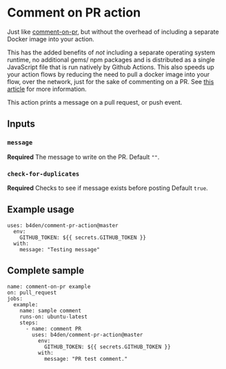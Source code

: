# Comment on PR action

Just like [comment-on-pr](https://github.com/unsplash/comment-on-pr), but without the overhead of including a separate Docker image into your action. 

This has the added benefits of _not_ including a separate operating system runtime, no additional gems/ npm packages and is distributed as a single JavaScript file that is run natively by Github Actions. This also speeds up your action flows by reducing the need to pull a docker image into your flow, over the network, just for the sake of commenting on a PR. See [this article](https://docs.github.com/en/free-pro-team@latest/actions/creating-actions/about-actions#:~:text=For%20actions%20that%20must%20run,are%20slower%20than%20JavaScript%20actions.) for more information.

This action prints a message on a pull request, or push event. 

## Inputs

### `message`

**Required** The message to write on the PR. Default `""`.

### `check-for-duplicates`

**Required** Checks to see if message exists before posting Default `true`.

## Example usage

```
uses: b4den/comment-pr-action@master
  env:
    GITHUB_TOKEN: ${{ secrets.GITHUB_TOKEN }}
  with:
    message: "Testing message"
```

## Complete sample
```
name: comment-on-pr example
on: pull_request
jobs:
  example:
    name: sample comment
    runs-on: ubuntu-latest
    steps:
      - name: comment PR
        uses: b4den/comment-pr-action@master
          env:
            GITHUB_TOKEN: ${{ secrets.GITHUB_TOKEN }}
          with:
            message: "PR test comment."
